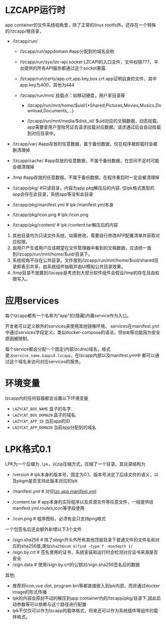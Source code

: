 LZCAPP运行时
==============

app container的文件系统视角里，除了正常的linux rootfs外，还存在一个特殊的/lzcapp/根目录，

- /lzcapp/run/

  - /lzcapp/run/appdomain  #app分配到的域名全称

  - /lzcapp/run/sys/lzc-api.socket
    LZCAPI的入口文件，文件权限777。平台提供的所有API服务都通过这个socket暴露

  - /lzcapp/run/certs/app.crt,app.key,box.crt
     app证明自身的文件，其中app.key为400，其他为444

  - /lzcapp/run/mnt/
     挂载点：如移动硬盘，用户家目录等

    - /lzcapp/run/mnt/home/$uid/{*Shared,Pictures,Movies,Musics,Download,Documents,...}

    - /lzcapp/run/mnt/media/$disk_id/
     $uid对应的文稿数据，动态挂载。app需要拿用户登陆凭证去请求挂载对应数据。请求通过后会自动挂载到对应目录中。

- /lzcapp/var/                #app存放的任意数据，属于备份数据，仅在程序被卸载时会被删清理掉

- /lzcapp/cache/              #app存放的任意数据，不属于备份数据，在空间不足时可能会被清理掉

- /tmp                        #app存放的任意数据，不属于备份数据，在程序重启时一定会被清理掉

- /lzcapp/pkg/                #只读目录，内容为app pkg解压后的内容. 仅lpk格式类型的app会存在此目录，系统app等没有此目录
 - /lzcapp/pkg/manifest.yml   # lpk:/manifest.yml本身
 - /lzcapp/pkg/icon.png       # lpk:/icon.png
 - /lzcapp/pkg/content/       # lpk:/content.tar解压后的内容

1. 其他目录均为只读文件系统，如需修改，需要自行修改APP配置清单并获取对应权限。
2. 由用户产生或用户应该期望在文件管理器中看到的文稿数据，应该统一放到/lzcapp/run/mnt/home/$uid/目录下。
3. 系统视角不存在公共目录。文件放到/lzcapp/run/mnt/home/$uid/shared目录即表示共享，由系统组件抽取并由UI模拟公共目录效果。
4. /tmp目录不放置到/lzcapp是考虑到大部分软件组件会假设/tmp的存在且由权限写入。


应用services
===========
每个lzcapp都有一个名称为"app"的(隐藏)内置service作为入口。

开发者可以定义额外的services来使用其他镜像环境。
services在mainifest.yml中通过services字段定义，类似docker-compose的语法，但`挂载`等功能因为安全原因被限制。

每个service都会分配一个固定(内部lzcdns)域名，格式是:`$service_name.$appid.lzcapp`，在lzcapp内部以及manifest.yml中
都可以通过这个域名来访问对应services的服务。


环境变量
=======
lzcapp内的任何容器都会设置以下环境变量

- `LAZYCAT_BOX_NAME` 盒子的名字.
- `LAZYCAT_BOX_DOMAIN` 盒子的域名.
- `LAZYCAT_APP_ID` 当前app的ID
- `LAZYCAT_APP_DOMAIN` 当前app分配到的域名

LPK格式0.1
=======
LPK为一个后缀为`.lpk`，以zip压缩方式，压缩了一个目录。其目录结构为

- /version       # lpk本身的版本号，固定为0.1。版本号决定了后续文件的语义，以及pkgm是否支持此版本对应的lpk

- /manifest.yml  # 对应[lzc app manifest.yml](./manifest.yml)
- /content.tar   # app本身的实际程序以及资源文件等任意文件，一般提供给manifest.yml:routes,icon等字段使用
- /icon.png      # 程序图标，必须有且只支持png格式

一个包签名后还会额外新增以下3个文件

- /sign.sha256   # 除了sbign开头外所有其他顶层目录下普通文件的文件名和对应的sha256值,类似`sha256sum $(find -type f -maxdepth 1)`
- /sign.by.crt   # 签名使用的证书，系统安装和运行时会检测对应证书来源是否安全
- /sign.data     # 使用/sign.by.crt的公钥对/sign.sha256签名后的数据


其他:

- 推荐将icon,vue dist, program bin等都直接嵌入到lpk内部，而非通过docker image的形式传播
- lpk的内容会原封不动的解压到app container内的/lzcapp/pkg/目录下,因此启动参数等可以依赖与这个路径进行配置
- lpk不仅仅可以作为lzcapp的载体格式，将来还可以作为系统插件等组件的载体格式。
